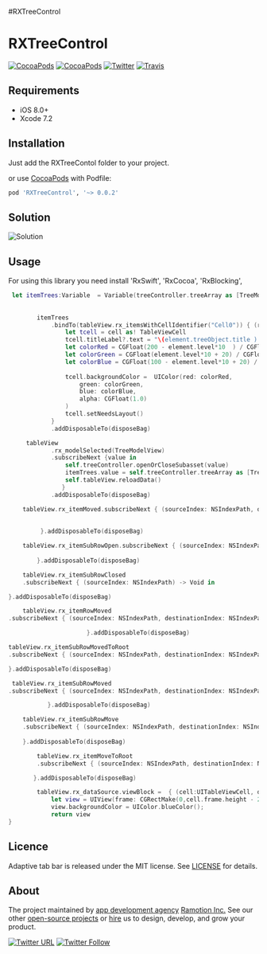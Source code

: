 #RXTreeControl

# RXTreeControl
[![CocoaPods](https://img.shields.io/cocoapods/p/RXTreeControl.svg)](https://cocoapods.org/pods/RXTreeControl)
[![CocoaPods](https://img.shields.io/cocoapods/v/RXTreeControl.svg)](http://cocoapods.org/pods/RXTreeControl)
[![Twitter](https://img.shields.io/badge/Twitter-@Ramotion-blue.svg?style=flat)](http://twitter.com/Ramotion)
[![Travis](https://img.shields.io/travis/Ramotion/tree-view.svg)](https://travis-ci.org/Ramotion/tree-view)


## Requirements

- iOS 8.0+
- Xcode 7.2

## Installation

Just add the RXTreeContol folder to your project.

or use [CocoaPods](https://cocoapods.org) with Podfile:
``` ruby
pod 'RXTreeControl', '~> 0.0.2'
```
    

## Solution
![Solution](/Tutorial-resources/Solution.png)
## Usage
For using this library you need   install 'RxSwift',  'RxCocoa', 'RxBlocking', 

``` swift
 let itemTrees:Variable  = Variable(treeController.treeArray as [TreeModelView])
        
        
        itemTrees
            .bindTo(tableView.rx_itemsWithCellIdentifier("Cell0")) { (row, element, cell) in
                let tcell = cell as! TableViewCell
                tcell.titleLabel?.text = "\(element.treeObject.title ) @ Level \(element.level)"
                let colorRed = CGFloat(200 - element.level*10  ) / CGFloat(255.0)
                let colorGreen = CGFloat(element.level*10 + 20) / CGFloat(255.0)
                let colorBlue = CGFloat(100 - element.level*10 + 20) / CGFloat(255.0)
              
                tcell.backgroundColor =  UIColor(red: colorRed,
                    green: colorGreen,
                    blue: colorBlue,
                    alpha: CGFloat(1.0)
                )
                tcell.setNeedsLayout()
            }
            .addDisposableTo(disposeBag)
```         
       

``` swift
     tableView
            .rx_modelSelected(TreeModelView)
            .subscribeNext {value in
                self.treeController.openOrCloseSubasset(value)
                itemTrees.value = self.treeController.treeArray as [TreeModelView]
                self.tableView.reloadData()
               }
            .addDisposableTo(disposeBag)
``` 


``` swift
    tableView.rx_itemMoved.subscribeNext { (sourceIndex: NSIndexPath, destinationIndex: NSIndexPath) -> Void in
	
	
         }.addDisposableTo(disposeBag)
``` 
     
``` swift
    tableView.rx_itemSubRowOpen.subscribeNext { (sourceIndex: NSIndexPath) -> Void in  
    
        }.addDisposableTo(disposeBag)
```     

```swift 
	tableView.rx_itemSubRowClosed
	.subscribeNext { (sourceIndex: NSIndexPath) -> Void in

}.addDisposableTo(disposeBag)
```
        
``` swift 
	tableView.rx_itemRowMoved
.subscribeNext { (sourceIndex: NSIndexPath, destinationIndex: NSIndexPath) -> Void in

                      }.addDisposableTo(disposeBag)
```
 
``` swift 
tableView.rx_itemSubRowMovedToRoot
.subscribeNext { (sourceIndex: NSIndexPath, destinationIndex: NSIndexPath) -> Void in

}.addDisposableTo(disposeBag)

```
        
 ``` swift
  tableView.rx_itemSubRowMoved
.subscribeNext { (sourceIndex: NSIndexPath, destinationIndex: NSIndexPath) -> Void in
 
            }.addDisposableTo(disposeBag)
```
        
        
``` swift 
	tableView.rx_itemSubRowMove
	.subscribeNext { (sourceIndex: NSIndexPath, destinationIndex: NSIndexPath) -> Void in
 
    }.addDisposableTo(disposeBag)
```
 
 
``` swift 
		tableView.rx_itemMoveToRoot
		.subscribeNext { (sourceIndex: NSIndexPath, destinationIndex: NSIndexPath) -> Void in  

       }.addDisposableTo(disposeBag)
```
        
``` swift 
		tableView.rx_dataSource.viewBlock =  { (cell:UITableViewCell, destinationIndex: NSIndexPath) -> UIView in
            let view = UIView(frame: CGRectMake(0,cell.frame.height - 2 ,self.tableView.frame.width,2))
            view.backgroundColor = UIColor.blueColor();
            return view           
}
```


## Licence

Adaptive tab bar is released under the MIT license.
See [LICENSE](./LICENSE) for details.


## About
The project maintained by [app development agency](https://ramotion.com?utm_source=gthb&utm_medium=special&utm_campaign=foolding-cell) [Ramotion Inc.](https://ramotion.com?utm_source=gthb&utm_medium=special&utm_campaign=foolding-cell)
See our other [open-source projects](https://github.com/ramotion) or [hire](https://ramotion.com?utm_source=gthb&utm_medium=special&utm_campaign=foolding-cell) us to design, develop, and grow your product.

[![Twitter URL](https://img.shields.io/twitter/url/http/shields.io.svg?style=social)](https://twitter.com/intent/tweet?text=https://github.com/ramotion/foolding-cell)
[![Twitter Follow](https://img.shields.io/twitter/follow/ramotion.svg?style=social)](https://twitter.com/ramotion)
